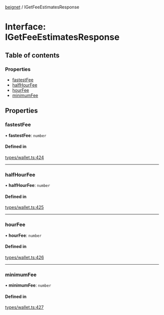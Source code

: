 [beignet](../README.md) / IGetFeeEstimatesResponse

# Interface: IGetFeeEstimatesResponse

## Table of contents

### Properties

- [fastestFee](IGetFeeEstimatesResponse.md#fastestfee)
- [halfHourFee](IGetFeeEstimatesResponse.md#halfhourfee)
- [hourFee](IGetFeeEstimatesResponse.md#hourfee)
- [minimumFee](IGetFeeEstimatesResponse.md#minimumfee)

## Properties

### fastestFee

• **fastestFee**: `number`

#### Defined in

[types/wallet.ts:424](https://github.com/synonymdev/beignet/blob/0e5dd24/src/types/wallet.ts#L424)

___

### halfHourFee

• **halfHourFee**: `number`

#### Defined in

[types/wallet.ts:425](https://github.com/synonymdev/beignet/blob/0e5dd24/src/types/wallet.ts#L425)

___

### hourFee

• **hourFee**: `number`

#### Defined in

[types/wallet.ts:426](https://github.com/synonymdev/beignet/blob/0e5dd24/src/types/wallet.ts#L426)

___

### minimumFee

• **minimumFee**: `number`

#### Defined in

[types/wallet.ts:427](https://github.com/synonymdev/beignet/blob/0e5dd24/src/types/wallet.ts#L427)
